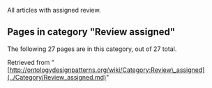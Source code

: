 All articles with assigned review.





## Pages in category "Review assigned"


The following 27 pages are in this category, out of 27 total.




Retrieved from "[http://ontologydesignpatterns.org/wiki/Category:Review\_assigned](../Category/Review_assigned.md)"